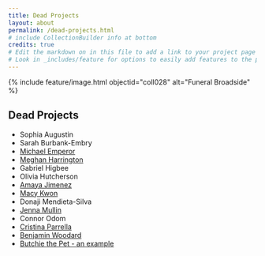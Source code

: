 ```yaml
---
title: Dead Projects
layout: about
permalink: /dead-projects.html
# include CollectionBuilder info at bottom
credits: true
# Edit the markdown on in this file to add a link to your project page
# Look in _includes/feature for options to easily add features to the page
---
```


{% include feature/image.html objectid="coll028" alt="Funeral Broadside" %}

## Dead Projects
- Sophia Augustin
- Sarah Burbank-Embry
- [Michael Emperor](https://lauraleibman.github.io/NJCem/search/index.html?q=Emperor)
- [Meghan Harrington](https://lauraleibman.github.io/NJCem/search/index.html?q=harrington)
- Gabriel Higbee
- Olivia Hutcherson
- [Amaya Jimenez](https://lauraleibman.github.io/NJCem/search/index.html?q=jimenez)
- [Macy Kwon](https://lauraleibman.github.io/NJCem/search/index.html?q=kwon)
- Donaji Mendieta-Silva
- [Jenna Mullin](https://lauraleibman.github.io/NJCem/search/index.html?q=Mullin)
- Connor Odom
- [Cristina Parrella](https://lauraleibman.github.io/NJCem/search/index.html?q=parrella)
- [Benjamin Woodard](https://lauraleibman.github.io/NJCem/browse.html#Woodard)
- [Butchie the Pet - an example](https://lauraleibman.github.io/NJCem/search/index.html?q=butchie)
